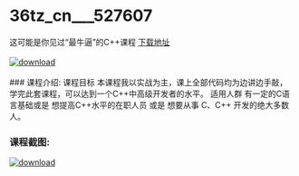 # 36tz_cn___527607
这可能是你见过“最牛逼”的C++课程
[下载地址](http://www.36tz.cn/article/527607 "下载地址")
<br/></br>[![download](http://36tz.cn/muke_img/2019_10_356-5-300x225.jpg "下载地址")](http://www.36tz.cn/article/527607 "下载地址")
<br/></br>### 课程介绍:
课程目标
本课程我以实战为主，课上全部代码均为边讲边手敲，学完此套课程，可以达到一个C++中高级开发者的水平。
适用人群
有一定的C语言基础或是 想提高C++水平的在职人员 或是 想要从事 C、C++ 开发的绝大多数人。

### 课程截图:
[![download](http://36tz.cn/muke_img/2019_10_1-10.png "下载地址")](http://www.36tz.cn/article/527607 "下载地址")
